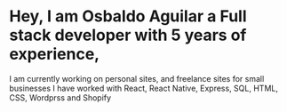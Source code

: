 # Hey, I am Osbaldo Aguilar a Full stack developer with 5 years of experience,
I am currently working on personal sites, and freelance sites for small businesses
I have worked with React, React Native, Express, SQL, HTML, CSS, Wordprss and Shopify

